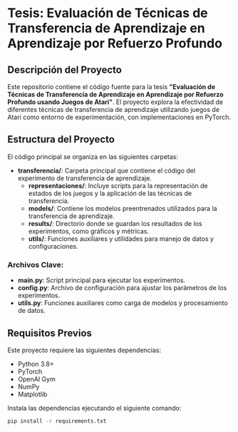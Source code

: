 
# Tesis: Evaluación de Técnicas de Transferencia de Aprendizaje en Aprendizaje por Refuerzo Profundo

## Descripción del Proyecto
Este repositorio contiene el código fuente para la tesis **"Evaluación de Técnicas de Transferencia de Aprendizaje en Aprendizaje por Refuerzo Profundo usando Juegos de Atari"**. El proyecto explora la efectividad de diferentes técnicas de transferencia de aprendizaje utilizando juegos de Atari como entorno de experimentación, con implementaciones en PyTorch.

## Estructura del Proyecto
El código principal se organiza en las siguientes carpetas:

- **transferencia/**: Carpeta principal que contiene el código del experimento de transferencia de aprendizaje.
  - **representaciones/**: Incluye scripts para la representación de estados de los juegos y la aplicación de las técnicas de transferencia.
  - **models/**: Contiene los modelos preentrenados utilizados para la transferencia de aprendizaje.
  - **results/**: Directorio donde se guardan los resultados de los experimentos, como gráficos y métricas.
  - **utils/**: Funciones auxiliares y utilidades para manejo de datos y configuraciones.

### Archivos Clave:
- **main.py**: Script principal para ejecutar los experimentos.
- **config.py**: Archivo de configuración para ajustar los parámetros de los experimentos.
- **utils.py**: Funciones auxiliares como carga de modelos y procesamiento de datos.

## Requisitos Previos
Este proyecto requiere las siguientes dependencias:

- Python 3.8+
- PyTorch
- OpenAI Gym
- NumPy
- Matplotlib

Instala las dependencias ejecutando el siguiente comando:

```bash
pip install -r requirements.txt
